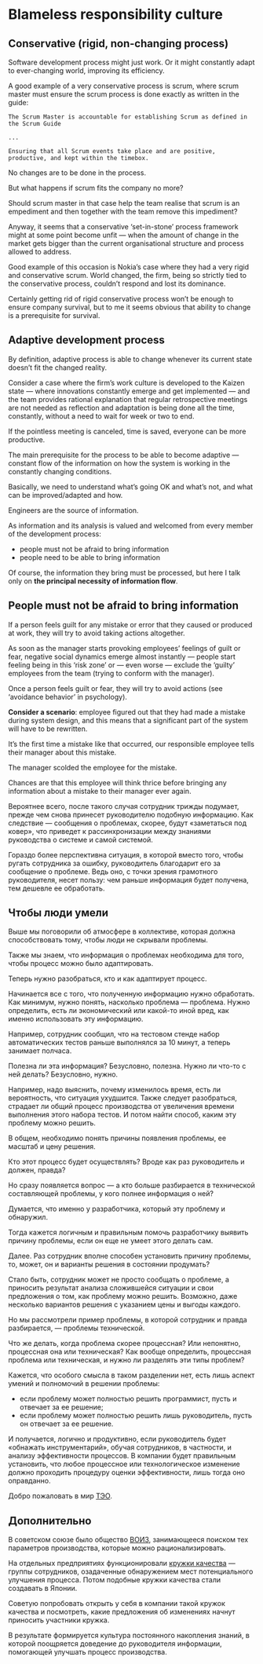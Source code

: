 # Blameless responsibility culture

## Conservative (rigid, non-changing process)

Software development process might just work. Or it might constantly adapt to ever-changing world, improving its efficiency.

A good example of a very conservative process is scrum, where scrum master must ensure the scrum process is done exactly as written in the guide:

```
The Scrum Master is accountable for establishing Scrum as defined in the Scrum Guide

...

Ensuring that all Scrum events take place and are positive, productive, and kept within the timebox.
```
No changes are to be done in the process.

But what happens if scrum fits the company no more?

Should scrum master in that case help the team realise that scrum is an empediment and then together with the team remove this impediment?

Anyway, it seems that a conservative ‘set-in-stone’ process framework might at some point become unfit — when the amount of change in the market gets bigger than the current organisational structure and process allowed to address.

Good example of this occasion is Nokia’s case where they had a very rigid and conservative scrum. World changed, the firm, being so strictly tied to the conservative process, couldn’t respond and lost its dominance.

Certainly getting rid of rigid conservative process won’t be enough to ensure company survival, but to me it seems obvious that ability to change is a prerequisite for survival.

## Adaptive development process

By definition, adaptive process is able to change whenever its current state doesn’t fit the changed reality.

Consider a case where the firm’s work culture is developed to the Kaizen state — where innovations constantly emerge and get implemented — and the team provides rational explanation that regular retrospective meetings are not needed as reflection and adaptation is being done all the time, constantly, without a need to wait for week or two to end.

If the pointless meeting is canceled, time is saved, everyone can be more productive.

The main prerequisite for the process to be able to become adaptive — constant flow of the information on how the system is working in the constantly changing conditions.

Basically, we need to understand what’s going OK and what’s not, and what can be improved/adapted and how.

Engineers are the source of information.

As information and its analysis is valued and welcomed from every member of the development process:
- people must not be afraid to bring information
- people need to be able to bring information

Of course, the information they bring must be processed, but here I talk only on **the principal necessity of information flow**.

## People must not be afraid to bring information

If a person feels guilt for any mistake or error that they caused or produced at work, they will try to avoid taking actions altogether.

As soon as the manager starts provoking employees’ feelings of guilt or fear, negative social dynamics emerge almost instantly — people start feeling being in this ‘risk zone’ or — even worse — exclude the ‘guilty’ employees from the team (trying to conform with the manager).

Once a person feels guilt or fear, they will try to avoid actions (see ‘avoidance behavior’ in psychology).

**Consider a scenario**: employee figured out that they had made a mistake during system design, and this means that a significant part of the system will have to be rewritten.

It’s the first time a mistake like that occurred, our responsible employee tells their manager about this mistake.

The manager scolded the employee for the mistake.

Chances are that this employee will think thrice before bringing any information about a mistake to their manager ever again.

Вероятнее всего, после такого случая сотрудник трижды подумает, прежде чем снова принесет руководителю подобную информацию. Как следствие — сообщения о проблемах, скорее, будут «заметаться под ковер», что приведет к рассинхронизации между знаниями руководства о системе и самой системой.

Гораздо более перспективна ситуация, в которой вместо того, чтобы ругать сотрудника за ошибку, руководитель благодарит его за сообщение о проблеме. Ведь оно, с точки зрения грамотного руководителя, несет пользу: чем раньше информация будет получена, тем дешевле ее обработать.

## Чтобы люди умели

Выше мы поговорили об атмосфере в коллективе, которая должна способствовать тому, чтобы люди не скрывали проблемы.

Также мы знаем, что информация о проблемах необходима для того, чтобы процесс можно было адаптировать.

Теперь нужно разобраться, кто и как адаптирует процесс.

Начинается все с того, что полученную информацию нужно обработать. Как минимум, нужно понять, насколько проблема — проблема. Нужно определить, есть ли экономический или какой-то иной вред, как именно использовать эту информацию.

Например, сотрудник сообщил, что на тестовом стенде набор автоматических тестов раньше выполнялся за 10 минут, а теперь занимает полчаса.

Полезна ли эта информация? Безусловно, полезна. Нужно ли что-то с ней делать? Безусловно, нужно.

Например, надо выяснить, почему изменилось время, есть ли вероятность, что ситуация ухудшится. Также следует разобраться, страдает ли общий процесс производства от увеличения времени выполнения этого набора тестов. И потом найти способ, каким эту проблему можно решить.

В общем, необходимо понять причины появления проблемы, ее масштаб и цену решения.

Кто этот процесс будет осуществлять? Вроде как раз руководитель и должен, правда?

Но сразу появляется вопрос — а кто больше разбирается в технической составляющей проблемы, у кого полнее информация о ней?

Думается, что именно у разработчика, который эту проблему и обнаружил.

Тогда кажется логичным и правильным помочь разработчику выявить причину проблемы, если он еще не умеет этого делать сам.

Далее. Раз сотрудник вполне способен установить причину проблемы, то, может, он и варианты решения в состоянии продумать?

Стало быть, сотрудник может не просто сообщать о проблеме, а приносить результат анализа сложившейся ситуации и свои предложения о том, как проблему можно решить. Возможно, даже несколько вариантов решения с указанием цены и выгоды каждого.

Но мы рассмотрели пример проблемы, в которой сотрудник и правда разбирается, — проблемы технической.

Что же делать, когда проблема скорее процессная? Или непонятно, процессная она или техническая? Как вообще определить, процессная проблема или техническая, и нужно ли разделять эти типы проблем?

Кажется, что особого смысла в таком разделении нет, есть лишь аспект умений и полномочий в решении проблемы:
- если проблему может полностью решить программист, пусть и отвечает за ее решение;
- если проблему может полностью решить лишь руководитель, пусть он отвечает за ее решение.

И получается, логично и продуктивно, если руководитель будет «обнажать инструментарий», обучая сотрудников, в частности, и анализу эффективности процессов. В компании будет правильным установить, что любое процессное или технологическое изменение должно проходить процедуру оценки эффективности, лишь тогда оно оправданно.

Добро пожаловать в мир [ТЭО](https://ru.wikipedia.org/wiki/Технико-экономическое_обоснование).

## Дополнительно

В советском союзе было общество [ВОИЗ](https://ru.wikipedia.org/wiki/Всесоюзное_общество_изобретателей_и_рационализаторов), занимающееся поиском тех параметров производства, которые можно рационализировать.

На отдельных предприятиях функционировали [кружки качества](https://ru.wikipedia.org/wiki/Кружок_качества) — группы сотрудников, озадаченные обнаружением мест потенциального улучшения процесса. Потом подобные кружки качества стали создавать в Японии.

Советую попробовать открыть у себя в компании такой кружок качества и посмотреть, какие предложения об изменениях начнут приносить участники кружка.

В результате формируется культура постоянного накопления знаний, в которой поощряется доведение до руководителя информации, помогающей улучшать процесс производства.

